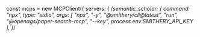 const mcps = new MCPClient({
  servers:  {
    /*semantic_scholar: {
      command: "npx",
      type: "stdio",
      args: [
        "npx",
        "-y",
        "@smithery/cli@latest",
        "run",
        "@openags/paper-search-mcp",
        "--key",
        process.env.SMITHERY_API_KEY
      ],
    }*/